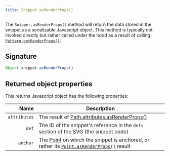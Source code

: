 ```yaml
---
title: Snippet.asRenderProps()
---
```


The `Snippet.asRenderProps()` method will return the data stored in the
snippet as a serializable Javascript object. This method is typically
not invoked directly but rather called under the hood as a result of
calling [`Pattern.getRenderProps()`](/reference/core/pattern/getrenderprops).

## Signature

```js
Object snippet.asRenderProps()
```

## Returned object properties

This returns Javascript object has the following properties:

| Name | Description |
| ----:| ----------- |
| `attributes` | The result of [Path.attributes.asRenderProps()](/reference/api/attribute/asrenderprops) |
| `def` | The ID of the snippet's reference in the `defs` section of the SVG (the snippet code) |
| `anchor` | The [Point](/reference/api/point) on which the snippet is anchored, or rather its [`Point.asRenderProps()`](/reference/api/point/asrenderprops) result |


